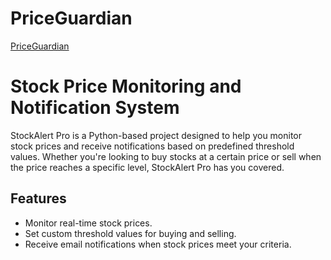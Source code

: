 # PriceGuardian
[PriceGuardian](https://priceguardian.netlify.app/)
# Stock Price Monitoring and Notification System

StockAlert Pro is a Python-based project designed to help you monitor stock prices and receive notifications based on predefined threshold values. Whether you're looking to buy stocks at a certain price or sell when the price reaches a specific level, StockAlert Pro has you covered.

## Features

- Monitor real-time stock prices.
- Set custom threshold values for buying and selling.
- Receive email notifications when stock prices meet your criteria.
